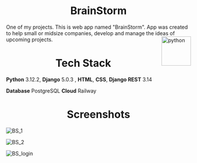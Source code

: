 
<h1 align="center"> BrainStorm </h1>

One of my projects. This is web app named "BrainStorm". App was created to help small or midsize companies, develop and manage the ideas of upcoming projects.
<a href="https://brain-storm.up.railway.app" target="_blank" rel="noreferrer"> <img src="https://github.com/OPJerry/Django-BrainStorm-webapp/assets/155251228/bc740529-027e-454a-9cb7-cbd77745a71f" align="right" alt="python" width="80" height="80"/> </a> </p>



<h1 align='center'>Tech Stack</h1>

**Python** 3.12.2, **Django** 5.0.3 , **HTML**, **CSS**,
**Django REST** 3.14

**Database** PostgreSQL **Cloud** Railway

<h1 align='center'>Screenshots</h1>


![BS_1](https://github.com/OPJerry/Django-BrainStorm-webapp/assets/155251228/4db45163-8726-4c28-a9c2-102dbb21c526)

![BS_2](https://github.com/OPJerry/Django-BrainStorm-webapp/assets/155251228/7ae17a97-228d-4d7a-abcc-073a34e492e1)

![BS_login](https://github.com/OPJerry/Django-BrainStorm-webapp/assets/155251228/fa6177e0-f8c5-437c-a221-ad276aaecde0)



